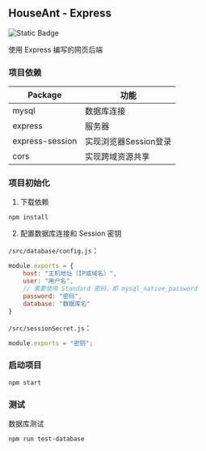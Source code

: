 ## HouseAnt - Express

![Static Badge](https://img.shields.io/badge/status-developing-red)

使用 Express 编写的网页后端

### 项目依赖

| Package         | 功能             |
|-----------------|----------------|
| mysql           | 数据库连接          |
| express         | 服务器            |
| express-session | 实现浏览器Session登录 |
| cors            | 实现跨域资源共享       |


### 项目初始化

1. 下载依赖

```shell
npm install
```

2. 配置数据库连接和 Session 密钥

`/src/database/config.js`：
```javascript
module.exports = {
    host: "主机地址（IP或域名）",
    user: "用户名",
    // 需要使用 Standard 密码，即 mysql_native_password
    password: "密码", 
    database: "数据库名"
}
```

`/src/sessionSecret.js`：
```javascript
module.exports = "密钥";
```

### 启动项目
```shell
npm start
```

### 测试
数据库测试
```shell
npm run test-database
```
